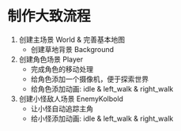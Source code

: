 # 制作大致流程

1. 创建主场景 World & 完善基本地图
	- 创建草地背景 Background
2. 创建角色场景 Player
	- 完成角色的移动处理
	- 给角色添加一个摄像机，便于探索世界
	- 给角色添加动画: idle & left_walk & right_walk
3. 创建小怪敌人场景 EnemyKolbold
	- 让小怪自动追踪主角
	- 给小怪添加动画: idle & left_walk & right_walk
